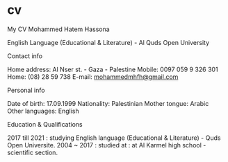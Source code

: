 # cv
My CV 
Mohammed Hatem Hassona

English Language (Educational & Literature) - Al Quds Open University


Contact info

Home address: Al Nser st. - Gaza - Palestine
Mobile: 0097 059 9 326 301
Home: (08) 28 59 738
E-mail: mohammedmhfh@gmail.com


Personal info

Date of birth: 17.09.1999
Nationality: Palestinian
Mother tongue: Arabic
Other languages: English


Education & Qualifications

2017 till 2021 : studying English language (Educational & Literature) - Quds Open Universite.
2004 ~ 2017 : studied at :  at Al Karmel high school - scientific section.

